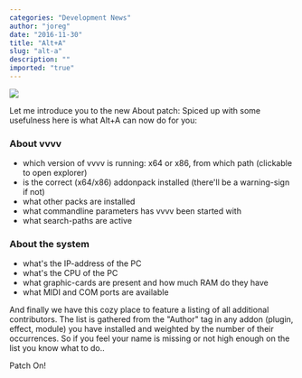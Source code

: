 ```yaml
---
categories: "Development News"
author: "joreg"
date: "2016-11-30"
title: "Alt+A"
slug: "alt-a"
description: ""
imported: "true"
---
```



![](About%20%28VVVV%29%20help_2016.11.30-19.30.50.png)

Let me introduce you to the new About patch: Spiced up with some usefulness here is what Alt+A can now do for you:

### About vvvv
- which version of vvvv is running: x64 or x86, from which path (clickable to open explorer)
- is the correct (x64/x86) addonpack installed (there'll be a warning-sign if not)
- what other packs are installed
- what commandline parameters has vvvv been started with
- what search-paths are active

### About the system
- what's the IP-address of the PC
- what's the CPU of the PC
- what graphic-cards are present and how much RAM do they have
- what MIDI and COM ports are available

And finally we have this cozy place to feature a listing of all additional contributors. The list is gathered from the "Author" tag in any addon (plugin, effect, module) you have installed and weighted by the number of their occurrences. So if you feel your name is missing or not high enough on the list you know what to do.. 

Patch On!
